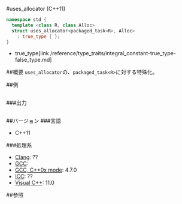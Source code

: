 #uses_allocator (C++11)
```cpp
namespace std {
  template <class R, class Alloc>
  struct uses_allocator<packaged_task<R>, Alloc>
    : true_type { };
}
```
* true_type[link /reference/type_traits/integral_constant-true_type-false_type.md]

##概要
`uses_allocator`の、`packaged_task<R>`に対する特殊化。


##例
```cpp
```

###出力
```cpp
```

##バージョン
###言語
- C++11

###処理系
- [Clang](/implementation#clang.md): ??
- [GCC](/implementation#gcc.md): 
- [GCC, C++0x mode](/implementation#gcc.md): 4.7.0
- [ICC](/implementation#icc.md): ??
- [Visual C++](/implementation#visual_cpp.md): 11.0


##参照


